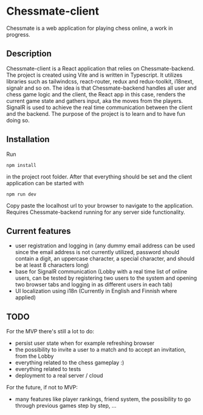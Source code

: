 # Chessmate-client

Chessmate is a web application for playing chess online, a work in progress.

## Description

Chessmate-client is a React application that relies on Chessmate-backend. The project is created using Vite and is written in Typescript. It utilizes libraries such as tailwindcss, react-router, redux and redux-toolkit, i18next, signalr and so on. The idea is that Chessmate-backend handles all user and chess game logic and the client, the React app in this case, renders the current game state and gathers input, aka the moves from the players. SignalR is used to achieve the real time communication between the client and the backend. The purpose of the project is to learn and to have fun doing so.

## Installation

Run

```
npm install
```
in the project root folder. After that everything should be set and the client application can be started with
```
npm run dev
```
Copy paste the localhost url to your browser to navigate to the application. Requires Chessmate-backend running for any server side functionality.

## Current features
- user registration and logging in (any dummy email address can be used since the email address is not currently utilized, password should contain a digit, an uppercase character, a special character, and should be at least 8 characters long)
- base for SignalR communication (Lobby with a real time list of online users, can be tested by registering two users to the system and opening two browser tabs and logging in as different users in each tab)
- UI localization using i18n (Currently in English and Finnish where applied)

## TODO
For the MVP there's still a lot to do:
- persist user state when for example refreshing browser
- the possibility to invite a user to a match and to accept an invitation, from the Lobby
- everything related to the chess gameplay :)
- everything related to tests
- deployment to a real server / cloud

For the future, if not to MVP:
- many features like player rankings, friend system, the possibility to go through previous games step by step, ...
